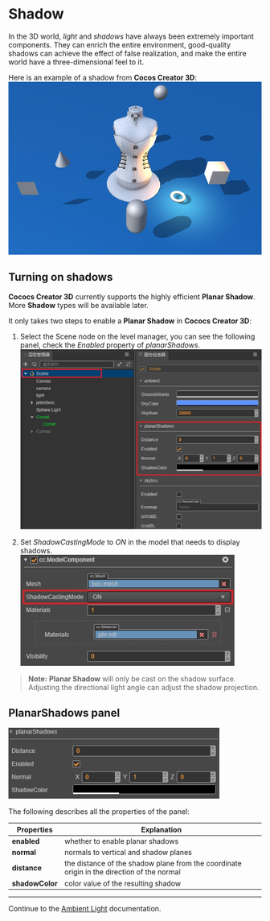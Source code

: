 # Shadow

In the 3D world, *light* and *shadows* have always been extremely important components. They can enrich the entire environment, good-quality shadows can achieve the effect of false realization, and make the entire world have a three-dimensional feel to it.

Here is an example of a shadow from __Cocos Creator 3D__:
![shadow](shadow/shadowExample.jpg)

## Turning on shadows

__Cococs Creator 3D__ currently supports the highly efficient __Planar Shadow__. More __Shadow__ types will be available later. 

It only takes two steps to enable a __Planar Shadow__ in __Cococs Creator 3D__:

  1. Select the Scene node on the level manager, you can see the following panel, check the *Enabled* property of *planarShadows*.
  ![location of planar shadow](shadow/planarShadows.jpg)

  2. Set *ShadowCastingMode* to *ON* in the model that needs to display shadows.
  ![ShadowCastingModes property](shadow/shadowCastingMode.jpg)

  > __Note:__ __Planar Shadow__ will only be cast on the shadow surface. Adjusting the directional light angle can adjust the shadow projection.

## PlanarShadows panel

![planar shadow panel details](shadow/planarShadowsDetail.jpg)

The following describes all the properties of the panel:

| Properties | Explanation |
| --- | --- |
| **enabled** | whether to enable planar shadows |
| **normal** | normals to vertical and shadow planes |
| **distance** | the distance of the shadow plane from the coordinate origin in the direction of the normal |
| **shadowColor** | color value of the resulting shadow |

---

Continue to the [Ambient Light](ambient.md) documentation.